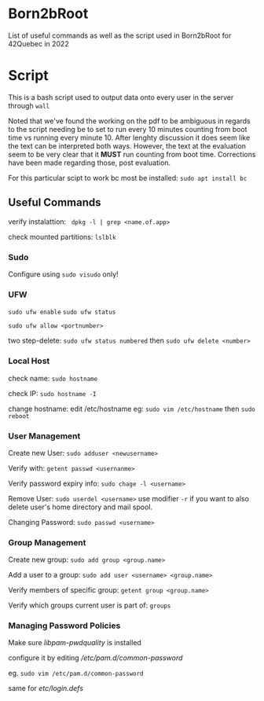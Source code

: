# Born2bRoot #
List of useful commands as well as the script used in Born2bRoot for 42Quebec in 2022

# Script #

This is a bash script used to output data onto every user in the server through `wall`

Noted that we've found the working on the pdf to be ambiguous in regards to the script needing be to set to run every 10 minutes counting from boot time vs running every minute 10. After lenghty discussion it does seem like the text can be interpreted both ways.
However, the text at the evaluation seem to be very clear that it **MUST** run counting from boot time. Corrections have been made regarding those, post evaluation.

For this particular scipt to work bc most be installed:
`sudo apt install bc`



## Useful Commands ##

verify instalattion:
` dpkg -l | grep <name.of.app>`

check mounted partitions:
`lslblk`

### Sudo ###
Configure using `sudo visudo` only!

### UFW ###
`sudo ufw enable`
`sudo ufw status`

`sudo ufw allow <portnumber>`

two step-delete: `sudo ufw status numbered` then `sudo ufw delete <number>`

### Local Host ###
check name: `sudo hostname`

check IP: `sudo hostname -I`

change hostname: edit /etc/hostname 
eg: `sudo vim /etc/hostname` then `sudo reboot` 

### User Management ###
Create new User:
`sudo adduser <newusername>`

Verify with:
`getent passwd <usernanme>`

Verify password expiry info:
`sudo chage -l <username>`


Remove User:
`sudo userdel <username>`
use modifier `-r` if you want to also delete user's home directory and mail spool.

Changing Password:
`sudo passwd <username>`

### Group Management ###
Create new group:
`sudo add group <group.name>`

Add a user to a group:
`sudo add user <username> <group.name>`

Verify members of specific group:
`getent group <group.name>`

Verify which groups current user is part of:
`groups`

### Managing Password Policies ###
Make sure _libpam-pwdquality_ is installed

configure it by editing _/etc/pam.d/common-password_

eg. `sudo vim /etc/pam.d/common-password`

same for _etc/login.defs_
